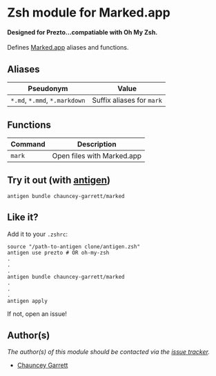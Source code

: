 # Zsh module for Marked.app

#### Designed for Prezto...compatiable with Oh My Zsh.


Defines [Marked.app][marked] aliases and functions.

## Aliases

| Pseudonym | Value
| ------------ | -----------
|  `*.md`, `*.mmd`, `*.markdown` | Suffix aliases for `mark`

## Functions

| Command     | Description
| ----------- | -----------
|  `mark`     | Open files with Marked.app

## Try it out (with [antigen][antigen])

    antigen bundle chauncey-garrett/marked

## Like it?

Add it to your `.zshrc`:

    source "/path-to-antigen clone/antigen.zsh"
    antigen use prezto # OR oh-my-zsh
    .
    .
    .
    antigen bundle chauncey-garrett/marked
    .
    .
    .
    antigen apply
	
If not, open an issue!

## Author(s)

*The author(s) of this module should be contacted via the [issue tracker][issue_tracker].*

  - [Chauncey Garrett][chauncey-garrett]

[antigen]:           https://github.com/zsh-users/antigen               "zsh-users/angtigen"
[marked]:            http://markedapp.com/                              "Marked.app"
[issue_tracker]:     https://github.com/chauncey-garrett/marked/issues  "chauncey-garrett/marked/issues"
[chauncey-garrett]:  https://github.com/chauncey-garrett                "chauncey-garrett"

